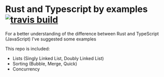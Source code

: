 # Rust and Typescript by examples [![travis build](https://img.shields.io/travis/MadMed677/examples-of-algorithms.svg?style=flat-square)](https://travis-ci.org/MadMed677/examples-of-algorithms)
For a better understanding of the difference between Rust and TypeScript (JavaScript)
I've suggested some examples

This repo is included:
- Lists (Singly Linked List, Doubly Linked List)
- Sorting (Bubble, Merge, Quick)
- Concurrency
